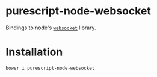 # purescript-node-websocket

Bindings to node's [`websocket`](https://github.com/theturtle32/WebSocket-Node) library.

# Installation

`bower i purescript-node-websocket`
